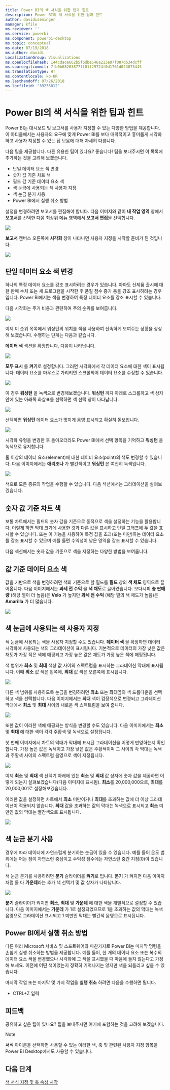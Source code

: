 ```yaml
---
title: Power BI의 색 서식을 위한 팁과 힌트
description: Power BI의 색 서식을 위한 팁과 힌트
author: davidiseminger
manager: kfile
ms.reviewer: ''
ms.service: powerbi
ms.component: powerbi-desktop
ms.topic: conceptual
ms.date: 07/19/2018
ms.author: davidi
LocalizationGroup: Visualizations
ms.openlocfilehash: 144cdace662b5f6dbe546a213e07f087d634dcff
ms.sourcegitcommit: 7fb0b68203877ff01f29724f0d1761d023075445
ms.translationtype: HT
ms.contentlocale: ko-KR
ms.lasthandoff: 07/26/2018
ms.locfileid: "39256012"
---
```

# <a name="tips-and-tricks-for-color-formatting-in-power-bi"></a>Power BI의 색 서식을 위한 팁과 힌트
Power BI는 대시보드 및 보고서를 사용자 지정할 수 있는 다양한 방법을 제공합니다. 이 아티클에서는 사용자의 요구에 맞게 Power BI를 보다 매력적이고 흥미롭게 시각화하고 사용자 지정할 수 있는 팁 모음에 대해 자세히 다룹니다.

다음 팁을 제공합니다. 다른 유용한 팁이 있나요? 좋습니다! 팁을 보내주시면 이 목록에 추가하는 것을 고려해 보겠습니다.

* 단일 데이터 요소 색 변경
* 숫자 값 기준 차트 색
* 필드 값 기준 데이터 요소 색
* 색 눈금에 사용되는 색 사용자 지정
* 색 눈금 분기 사용
* Power BI에서 실행 취소 방법

설정을 변경하려면 보고서를 편집해야 합니다. 다음 이미지와 같이 **내 작업 영역** 창에서 **보고서**를 선택한 다음 최상위 메뉴 영역에서 **보고서 편집**을 선택합니다.

![](media/service-tips-and-tricks-for-color-formatting/tipstrickscolor_1.png)

**보고서** 캔버스 오른쪽에 **시각화** 창이 나타나면 사용자 지정을 시작할 준비가 된 것입니다.

![](media/service-tips-and-tricks-for-color-formatting/tipstrickscolor_2.png)

## <a name="change-the-color-of-a-single-data-point"></a>단일 데이터 요소 색 변경
하나의 특정 데이터 요소를 강조 표시하려는 경우가 있습니다. 아마도 신제품 출시에 대한 판매 수치 또는 새 프로그램을 시작한 후 품질 점수 증가 등을 강조 표시하려는 경우입니다. Power BI에서는 색을 변경하여 특정 데이터 요소를 강조 표시할 수 있습니다.

다음 시각화는 주거 비용과 관련하여 주의 순위를 보여줍니다. 

![](media/service-tips-and-tricks-for-color-formatting/tipstrickscolor_3.png)

이제 이 순위 목록에서 워싱턴의 위치를 색을 사용하여 신속하게 보여주는 상황을 상상해 보겠습니다. 수행하는 단계는 다음과 같습니다.

**데이터 색** 섹션을 확장합니다. 다음이 나타납니다.

![](media/service-tips-and-tricks-for-color-formatting/tipstrickscolor_4.png)

**모두 표시** 를 **켜기**로 설정합니다. 그러면 시각화에서 각 데이터 요소에 대한 색이 표시됩니다. 데이터 요소를 마우스로 가리키면 스크롤되어 데이터 요소를 수정할 수 있습니다.

![](media/service-tips-and-tricks-for-color-formatting/tipstrickscolor_5.png)

이 경우 **워싱턴** 을 녹색으로 변경해보겠습니다. **워싱턴** 까지 아래로 스크롤하고 색 상자 안에 있는 아래쪽 화살표를 선택하면 색 선택 창이 나타납니다.

![](media/service-tips-and-tricks-for-color-formatting/tipstrickscolor_6.png)

선택하면 **워싱턴** 데이터 요소가 멋지게 음영 표시되고 확실히 돋보입니다.

![](media/service-tips-and-tricks-for-color-formatting/tipstrickscolor_7.png)

시각화 유형을 변경한 후 돌아오더라도 Power BI에서 선택 항목을 기억하고 **워싱턴** 을 녹색으로 유지합니다.

둘 이상의 데이터 요소(element)에 대한 데이터 요소(point)의 색도 변경할 수 있습니다. 다음 이미지에서는 **애리조나** 가 빨간색이고 **워싱턴** 은 여전히 녹색입니다.

![](media/service-tips-and-tricks-for-color-formatting/tipstrickscolor_8.png)

색으로 모든 종류의 작업을 수행할 수 있습니다. 다음 섹션에서는 그라데이션을 살펴보겠습니다.

## <a name="base-the-colors-of-a-chart-on-a-numeric-value"></a>숫자 값 기준 차트 색
보통 차트에서는 필드의 숫자 값을 기준으로 동적으로 색을 설정하는 기능을 활용합니다. 이렇게 하면 막대 크기에 사용한 것과 다른 값을 표시하고 단일 그래프에 두 값을 표시할 수 있습니다. 또는 이 기능을 사용하여 특정 값을 초과(또는 미만)하는 데이터 요소를 강조 표시할 수 있으며 예를 들면 수익성이 낮은 영역을 강조 표시할 수 있습니다.

다음 섹션에서는 숫자 값을 기준으로 색을 지정하는 다양한 방법을 보여줍니다.

## <a name="base-the-color-of-data-points-on-a-value"></a>값 기준 데이터 요소 색
값을 기반으로 색을 변경하려면 색의 기준으로 할 필드를 **필드** 창의 **색 채도** 영역으로 끌어옵니다. 다음 이미지에서는 **과세 전 수익** 을 **색 채도**로 끌어왔습니다. 보다시피 **총 판매량** (해당 열이 더 높음)은 **Velo** 가 높지만 **과세 전 수익** (해당 열의 색 채도가 높음)은 **Amarilla** 가 더 많습니다.

![](media/service-tips-and-tricks-for-color-formatting/tipstrickscolor_9.png)

## <a name="customize-the-colors-used-in-the-color-scale"></a>색 눈금에 사용되는 색 사용자 지정
색 눈금에 사용되는 색을 사용자 지정할 수도 있습니다. **데이터 색** 을 확장하면 데이터 시각화에 사용되는 색의 그라데이션이 표시됩니다. 기본적으로 데이터의 가장 낮은 값은 채도가 가장 적은 색에 매핑되고 가장 높은 값은 채도가 가장 높은 색에 매핑됩니다.

색 범위가 **최소** 및 **최대** 색상 값 사이의 스펙트럼을 표시하는 그라데이션 막대에 표시됩니다. 이때 **최소** 값 색은 왼쪽에, **최대** 값 색은 오른쪽에 표시됩니다.

![](media/service-tips-and-tricks-for-color-formatting/tipstrickscolor_10.png)

다른 색 범위를 사용하도록 눈금을 변경하려면 **최소** 또는 **최대**옆의 색 드롭다운을 선택하고 색을 선택합니다. 다음 이미지에서는 **최대** 색이 검정색으로 변경되고 그라데이션 막대에서 **최소** 및 **최대** 사이의 새로운 색 스펙트럼을 보여 줍니다.

![](media/service-tips-and-tricks-for-color-formatting/tipstrickscolor_11.png)

또한 값이 이러한 색에 매핑되는 방식을 변경할 수도 있습니다. 다음 이미지에서는 **최소** 및 **최대** 에 대한 색이 각각 주황색 및 녹색으로 설정됩니다.

첫 번째 이미지에서 차트의 막대가 막대에 표시된 그라데이션을 어떻게 반영하는지 확인합니다. 가장 높은 값은 녹색이고 가장 낮은 값은 주황색이며 그 사이의 각 막대는 녹색과 주황색 사이의 스펙트럼 음영으로 색이 지정됩니다.

![](media/service-tips-and-tricks-for-color-formatting/tipstrickscolor_12.png)

이제 **최소** 및 **최대** 색 선택기 아래에 있는 **최소** 및 **최대** 값 상자에 숫자 값을 제공하면 어떻게 되는지 살펴보겠습니다(다음 이미지에 표시됨). **최소**를 20,000,000으로, **최대**를 20,000,001로 설정해보겠습니다.

이러한 값을 설정하면 차트에서 **최소** 미만이거나 **최대**를 초과하는 값에 더 이상 그라데이션이 적용되지 않습니다. **최대** 값을 초과하는 값의 막대는 녹색으로 표시되고 **최소** 미만인 값의 막대는 빨간색으로 표시됩니다.

![](media/service-tips-and-tricks-for-color-formatting/tipstrickscolor_13.png)

## <a name="use-diverging-color-scales"></a>색 눈금 분기 사용
경우에 따라 데이터에 자연스럽게 분기하는 눈금이 있을 수 있습니다. 예를 들어 온도 범위에는 어는 점이 자연스런 중심이고 수익성 점수에는 자연스런 중간 지점(0)이 있습니다.

색 눈금 분기를 사용하려면 **분기** 슬라이더를 **켜기**로 밉니다. **분기** 가 켜지면 다음 이미지처럼 둘 다 **가운데**라는 추가 색 선택기 및 값 상자가 나타납니다.

![](media/service-tips-and-tricks-for-color-formatting/tipstrickscolor_14.png)

**분기** 슬라이더가 켜지면 **최소**, **최대** 및 **가운데** 에 대한 색을 개별적으로 설정할 수 있습니다. 다음 이미지에서는 **가운데** 가 1로 설정되었으므로 1을 초과하는 값의 막대는 녹색 음영으로 그라데이션 표시되고 1 미만인 막대는 빨간색 음영으로 표시됩니다.

## <a name="how-to-undo-in-power-bi"></a>Power BI에서 실행 취소 방법
다른 여러 Microsoft 서비스 및 소프트웨어와 마찬가지로 Power BI는 마지막 명령을 손쉽게 실행 취소하는 방법을 제공합니다. 예를 들어, 한 개의 데이터 요소 또는 복수의 데이터 요소 색을 변경했으나 시각화에 그 색을 표시했을 때 마음에 들지 않는다고 가정해 보세요. 이전에 어떤 색이었는지 정확히 기억나지는 않지만 색을 되돌리고 싶을 수 있습니다.

마지막 작업 또는 마지막 몇 가지 작업을 **실행 취소** 하려면 다음을 수행하면 됩니다.

- CTRL+Z 입력

## <a name="feedback"></a>피드백
공유하고 싶은 팁이 있나요? 팁을 보내주시면 여기에 포함하는 것을 고려해 보겠습니다.

>[!NOTE]
>**서식** 아이콘을 선택하면 사용할 수 있는 이러한 색, 축 및 관련된 사용자 지정 항목을 Power BI Desktop에서도 사용할 수 있습니다.

## <a name="next-steps"></a>다음 단계
[색 서식 지정 및 축 속성 시작](service-getting-started-with-color-formatting-and-axis-properties.md)

